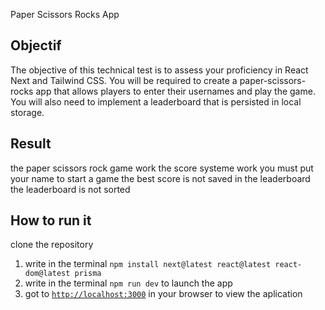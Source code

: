 Paper Scissors Rocks App

## Objectif

The objective of this technical test is to assess your proficiency in React Next and Tailwind CSS. You will be required to create a paper-scissors-rocks app that allows players to enter their usernames and play the game. You will also need to implement a leaderboard that is persisted in local storage.

## Result 
the paper scissors rock game work 
the score systeme work 
you must put your name to start a game 
the best score is not saved in the leaderboard
the leaderboard is not sorted

## How to run it

clone the repository
1. write in the terminal ```npm install next@latest react@latest react-dom@latest prisma```
2. write in the terminal ```npm run dev``` to launch the app
3. got to [`http://localhost:3000`](http://localhost:3000) in your browser to view the aplication